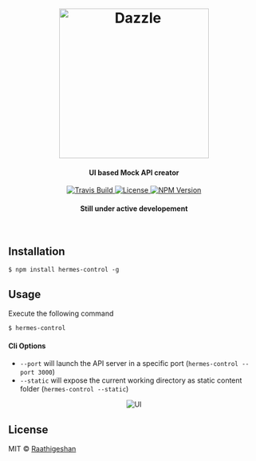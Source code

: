 <h1 align="center">
  <img src="https://raw.githubusercontent.com/Raathigesh/Hermes/master/docs/Hermes.png" alt="Dazzle" height="300">
   <br>
  <h4 align="center">UI based Mock API creator</h4>
</h1>

<p align="center">
  <a href="https://travis-ci.org/Raathigesh/Hermes">
    <img src="https://img.shields.io/travis/Raathigesh/Hermes.svg?style=flat-square"
         alt="Travis Build">
  </a>
  <a href="https://github.com/Raathigesh/Hermes/blob/master/LICENSE">
    <img src="https://img.shields.io/npm/l/express.svg?maxAge=2592000&style=flat-square"
         alt="License">
  </a>
  <a href="https://www.npmjs.com/package/hermes-control">
    <img src="https://img.shields.io/npm/v/hermes-control.svg?style=flat-square"
         alt="NPM Version">
  </a>
   <h4 align="center">Still under active developement</h4>
</p>
<br>


## Installation
```
$ npm install hermes-control -g
```

## Usage
Execute the following command
```
$ hermes-control
```

#### Cli Options
- `--port` will launch the API server in a specific port (`hermes-control --port 3000`)
- `--static` will expose the current working directory as static content folder (`hermes-control --static`)

<p align="center">
   <img src="https://raw.githubusercontent.com/Raathigesh/Hermes/master/docs/UI.PNG" alt="UI" />
</p>

## License
MIT © [Raathigeshan](https://twitter.com/Raathigeshan)

